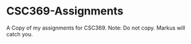 # CSC369-Assignments
A Copy of my assignments for CSC369.
Note: Do not copy. Markus will catch you.
